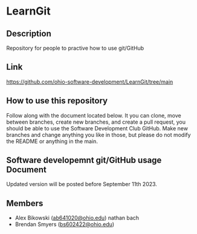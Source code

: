# LearnGit

## Description
Repository for people to practive how to use git/GitHub

## Link
https://github.com/ohio-software-development/LearnGit/tree/main

## How to use this repository
Follow along with the document located below. It you can clone, move between branches, create new branches, and create a pull request, you should be able to use the Software Development Club GitHub. Make new branches and change anything you like in those, but please do not modify the README or anything in the main.

## Software developemnt git/GitHub usage Document
Updated version will be posted before September 11th 2023.

## Members
- Alex Bikowski (ab641020@ohio.edu)
nathan bach
- Brendan Smyers (bs602422@ohio.edu)